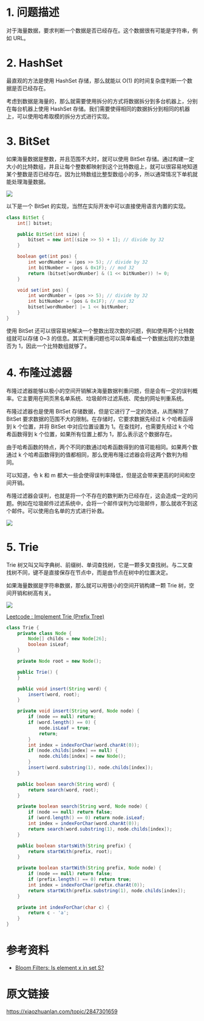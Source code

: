 <link rel="stylesheet" type="text/css" href="https://cyc2018.github.io/Resources/xiaozhuanlan.css"> 

# 1. 问题描述

对于海量数据，要求判断一个数据是否已经存在。这个数据很有可能是字符串，例如 URL。

# 2. HashSet

最直观的方法是使用 HashSet 存储，那么就能以 O(1) 的时间复杂度判断一个数据是否已经存在。

考虑到数据是海量的，那么就需要使用拆分的方式将数据拆分到多台机器上，分别在每台机器上使用 HashSet 存储。我们需要使得相同的数据拆分到相同的机器上，可以使用哈希取模的拆分方式进行实现。

# 3. BitSet

如果海量数据是整数，并且范围不大时，就可以使用 BitSet 存储。通过构建一定大小的比特数组，并且让每个整数都映射到这个比特数组上，就可以很容易地知道某个整数是否已经存在。因为比特数组比整型数组小的多，所以通常情况下单机就能处理海量数据。

![](https://diycode.b0.upaiyun.com/photo/2019/5ed4c9af3cdb03261566394c3e52e0b4.png)

以下是一个 BitSet 的实现，当然在实际开发中可以直接使用语言内置的实现。

```java
class BitSet {
    int[] bitset;

    public BitSet(int size) {
        bitset = new int[(size >> 5) + 1]; // divide by 32
    }

    boolean get(int pos) {
        int wordNumber = (pos >> 5); // divide by 32
        int bitNumber = (pos & 0x1F); // mod 32
        return (bitset[wordNumber] & (1 << bitNumber)) != 0;
    }

    void set(int pos) {
        int wordNumber = (pos >> 5); // divide by 32
        int bitNumber = (pos & 0x1F); // mod 32
        bitset[wordNumber] |= 1 << bitNumber;
    }
}
```

使用 BitSet 还可以很容易地解决一个整数出现次数的问题，例如使用两个比特数组就可以存储 0~3 的信息。其实判重问题也可以简单看成一个数据出现的次数是否为 1，因此一个比特数组就够了。

# 4. 布隆过滤器

布隆过滤器能够以极小的空间开销解决海量数据判重问题，但是会有一定的误判概率。它主要用在网页黑名单系统、垃圾邮件过滤系统、爬虫的网址判重系统。

布隆过滤器也是使用 BitSet 存储数据，但是它进行了一定的改进，从而解除了 BitSet 要求数据的范围不大的限制。在存储时，它要求数据先经过 k 个哈希函得到 k 个位置，并将 BitSet 中对应位置设置为 1。在查找时，也需要先经过 k 个哈希函数得到 k 个位置，如果所有位置上都为 1，那么表示这个数据存在。

由于哈希函数的特点，两个不同的数通过哈希函数得到的值可能相同。如果两个数通过 k 个哈希函数得到的值都相同，那么使用布隆过滤器会将这两个数判为相同。

可以知道，令 k 和 m 都大一些会使得误判率降低，但是这会带来更高的时间和空间开销。

布隆过滤器会误判，也就是将一个不存在的数判断为已经存在，这会造成一定的问题。例如在垃圾邮件过滤系统中，会将一个邮件误判为垃圾邮件，那么就收不到这个邮件。可以使用白名单的方式进行补救。

![](https://diycode.b0.upaiyun.com/photo/2019/2d480a3fd9ab77dcd6297f55eafb7707.png)

# 5. Trie

Trie 树又叫又叫字典树、前缀树、单词查找树，它是一颗多叉查找树。与二叉查找树不同，键不是直接保存在节点中，而是由节点在树中的位置决定。

如果海量数据是字符串数据，那么就可以用很小的空间开销构建一颗 Trie 树，空间开销和树高有关。

![](https://diycode.b0.upaiyun.com/photo/2019/89c09aa7a8717a872c633824e0793514.png)

[Leetcode : Implement Trie (Prefix Tree)](https://leetcode.com/problems/implement-trie-prefix-tree/description/)

```java
class Trie {
    private class Node {
        Node[] childs = new Node[26];
        boolean isLeaf;
    }

    private Node root = new Node();

    public Trie() {
    }

    public void insert(String word) {
        insert(word, root);
    }

    private void insert(String word, Node node) {
        if (node == null) return;
        if (word.length() == 0) {
            node.isLeaf = true;
            return;
        }
        int index = indexForChar(word.charAt(0));
        if (node.childs[index] == null) {
            node.childs[index] = new Node();
        }
        insert(word.substring(1), node.childs[index]);
    }

    public boolean search(String word) {
        return search(word, root);
    }

    private boolean search(String word, Node node) {
        if (node == null) return false;
        if (word.length() == 0) return node.isLeaf;
        int index = indexForChar(word.charAt(0));
        return search(word.substring(1), node.childs[index]);
    }

    public boolean startsWith(String prefix) {
        return startWith(prefix, root);
    }

    private boolean startWith(String prefix, Node node) {
        if (node == null) return false;
        if (prefix.length() == 0) return true;
        int index = indexForChar(prefix.charAt(0));
        return startWith(prefix.substring(1), node.childs[index]);
    }

    private int indexForChar(char c) {
        return c - 'a';
    }
}
```

# 参考资料

- [Bloom Filters: Is element x in set S?](https://www.abhishek-tiwari.com/bloom-filters-is-element-x-in-set-s/)



# 原文链接

https://xiaozhuanlan.com/topic/2847301659